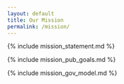 ```yaml
---
layout: default
title: Our Mission
permalink: /mission/
---
```


{% include mission_statement.md %}

{% include mission_pub_goals.md %}

{% include mission_gov_model.md %}
